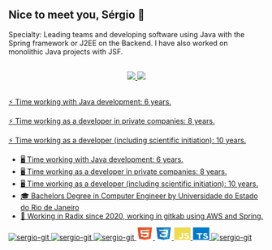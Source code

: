 ## Nice to meet you, Sérgio 👋


Specialty: Leading teams and developing software using Java with the Spring framework or J2EE on the Backend. I have also worked on monolithic Java projects with JSF.

<br>
<div align="center" display="inline-block">
  <a href="https://github.com/mariakarolinesvg">
  <img height="180em" src="https://github-readme-stats.vercel.app/api?username=sergiothiago&show_icons=true&theme=react&include_all_commits=true&count_private=true"/>
  <img height="180em" src="https://github-readme-stats.vercel.app/api/top-langs/?username=sergiothiago&layout=compact&langs_count=7&theme=react" />
</div>
<br>
   
⚡ Time working with Java development: 6 years.

⚡ Time working as a developer in private companies: 8 years.

⚡ Time working as a developer (including scientific initiation): 10 years.

<ul>
  <li>🖥️ Time working with Java development: 6 years. </li>
  <li>🖥️ Time working as a developer in private companies: 8 years. </li>
  <li>🖥️ Time working as a developer (including scientific initiation): 10 years. </li>
  <li>🎓 Bachelors Degree in Computer Engineer by Universidade do Estado do Rio de Janeiro </li>
  <li>🔮 Working in Radix since 2020, working in gitkab using AWS and Spring.</li>
</ul>

          
  
          
<div>
  <img alt="sergio-git" height="25" width="33" src="https://cdn.jsdelivr.net/gh/devicons/devicon@latest/icons/amazonwebservices/amazonwebservices-original-wordmark.svg" />
  <img alt="sergio-git" height="25" width="33" src="https://cdn.jsdelivr.net/gh/devicons/devicon@latest/icons/spring/spring-original.svg" />
  <img alt="sergio-git" height="25" width="33" src="https://cdn.jsdelivr.net/gh/devicons/devicon@latest/icons/java/java-original.svg" />
  <img  alt="sergio-html" height="25" width="33" src="https://raw.githubusercontent.com/devicons/devicon/master/icons/html5/html5-original.svg">
  <img  alt="sergio-css" height="25" width="33" src="https://raw.githubusercontent.com/devicons/devicon/master/icons/css3/css3-original.svg">
  <img  alt="sergio-js" height="25" width="33" src="https://raw.githubusercontent.com/devicons/devicon/master/icons/javascript/javascript-plain.svg">
  <img  alt="sergio-ts" height="25" width="33" src="https://raw.githubusercontent.com/devicons/devicon/master/icons/typescript/typescript-plain.svg">
  <img alt="sergio-git" height="25" width="33" src="https://cdn.jsdelivr.net/gh/devicons/devicon/icons/git/git-original.svg" />          
</div>




